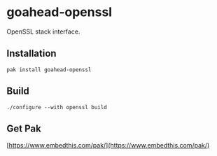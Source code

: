 goahead-openssl
===

OpenSSL stack interface. 

## Installation

    pak install goahead-openssl

## Build

    ./configure --with openssl build

## Get Pak

[https://www.embedthis.com/pak/](https://www.embedthis.com/pak/)
